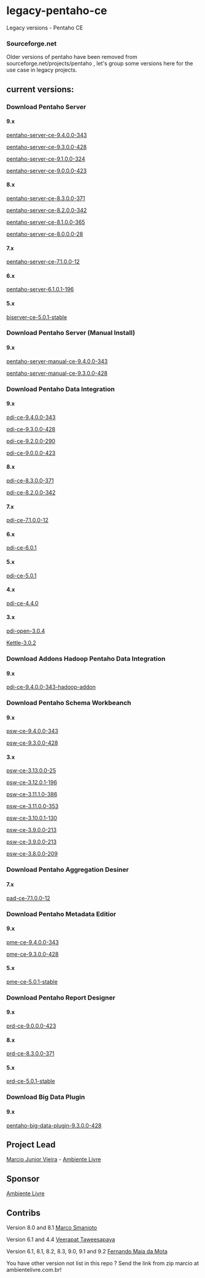 # legacy-pentaho-ce
Legacy versions - Pentaho CE

### Sourceforge.net 
Older versions of pentaho have been removed from sourceforge.net/projects/pentaho , let's group some versions here for the use case in legacy projects.

## current versions:

### Download Pentaho Server

#### 9.x
[pentaho-server-ce-9.4.0.0-343](https://github.com/ambientelivre/legacy-pentaho-ce/releases/download/pentaho-server-ce-9.4.0.0-343/pentaho-server-ce-9.4.0.0-343.zip) 

[pentaho-server-ce-9.3.0.0-428](https://github.com/ambientelivre/legacy-pentaho-ce/releases/download/pentaho-server-ce-9.3.0.0-428/pentaho-server-ce-9.3.0.0-428.zip) 

[pentaho-server-ce-9.1.0.0-324](https://github.com/ambientelivre/legacy-pentaho-ce/releases/download/pentaho-server-ce-9.1.0.0-324/pentaho-server-ce-9.1.0.0-324.zip) 

[pentaho-server-ce-9.0.0.0-423](https://github.com/ambientelivre/legacy-pentaho-ce/releases/download/pentaho-server-ce-9.0.0.0-423/pentaho-server-ce-9.0.0.0-423.zip) 

#### 8.x
[pentaho-server-ce-8.3.0.0-371](https://github.com/ambientelivre/legacy-pentaho-ce/releases/download/pentaho-server-ce-8.3.0.0-371/pentaho-server-ce-8.3.0.0-371.zip) 

[pentaho-server-ce-8.2.0.0-342](https://github.com/ambientelivre/legacy-pentaho-ce/releases/download/pentaho-server-ce-8.2.0.0-342/pentaho-server-ce-8.2.0.0-342.zip) 

[pentaho-server-ce-8.1.0.0-365](https://github.com/ambientelivre/legacy-pentaho-ce/releases/download/pentaho-server-ce-8.1.0.0-365/pentaho-server-ce-8.1.0.0-365.zip) 

[pentaho-server-ce-8.0.0.0-28](https://github.com/ambientelivre/legacy-pentaho-ce/releases/download/pentaho-server-ce-8.0.0.0-28/pentaho-server-ce-8.0.0.0-28.zip) 

#### 7.x 
[pentaho-server-ce-7.1.0.0-12](https://github.com/ambientelivre/legacy-pentaho-ce/releases/download/7.1.0.0-12/pentaho-server-ce-7.1.0.0-12.zip) 

#### 6.x 
[pentaho-server-6.1.0.1-196](https://github.com/ambientelivre/legacy-pentaho-ce/releases/download/pentaho-server-6.1.0.1-196/pentaho-server-6.1.0.1-196.zip) 

#### 5.x
[biserver-ce-5.0.1-stable](https://github.com/ambientelivre/legacy-pentaho-ce/releases/download/biserver-ce-5.0.1-stable/biserver-ce-5.0.1-stable.zip) 

### Download Pentaho Server (Manual Install)

#### 9.x
[pentaho-server-manual-ce-9.4.0.0-343](https://github.com/ambientelivre/legacy-pentaho-ce/releases/download/pentaho-server-manual-ce-9.4.0.0-343/pentaho-server-manual-ce-9.4.0.0-343.zip) 

[pentaho-server-manual-ce-9.3.0.0-428](https://github.com/ambientelivre/legacy-pentaho-ce/releases/download/pentaho-server-manual-ce-9.3.0.0-428/pentaho-server-manual-ce-9.3.0.0-428.zip) 


### Download Pentaho Data Integration
#### 9.x 
[pdi-ce-9.4.0.0-343](https://github.com/ambientelivre/legacy-pentaho-ce/releases/download/pdi-ce-9.4.0.0-343/pdi-ce-9.4.0.0-343.zip) 

[pdi-ce-9.3.0.0-428](https://github.com/ambientelivre/legacy-pentaho-ce/releases/download/pdi-ce-9.3.0.0-428/pdi-ce-9.3.0.0-428.zip) 

[pdi-ce-9.2.0.0-290](https://github.com/ambientelivre/legacy-pentaho-ce/releases/download/pdi-ce-9.2.0.0-290/pdi-ce-9.2.0.0-290.zip) 

[pdi-ce-9.0.0.0-423](https://github.com/ambientelivre/legacy-pentaho-ce/releases/download/pdi-ce-9.0.0.0-423/pdi-ce-9.0.0.0-423.zip) 


#### 8.x 

[pdi-ce-8.3.0.0-371](https://github.com/ambientelivre/legacy-pentaho-ce/releases/download/pdi-ce-8.3.0.0-371/pdi-ce-8.3.0.0-371.zip) 

[pdi-ce-8.2.0.0-342](https://github.com/ambientelivre/legacy-pentaho-ce/releases/download/pdi-ce-8.2.0.0-342/pdi-ce-8.2.0.0-342.zip) 

#### 7.x 
[pdi-ce-7.1.0.0-12](https://github.com/ambientelivre/legacy-pentaho-ce/releases/download/pdi-ce-7.1.0.0-12/pdi-ce-7.1.0.0-12.zip) 

#### 6.x
[pdi-ce-6.0.1](https://github.com/ambientelivre/legacy-pentaho-ce/releases/download/pdi-ce-6.0.1.0-386/pdi-ce-6.0.1.0-386.zip) 

#### 5.x
[pdi-ce-5.0.1](https://github.com/ambientelivre/legacy-pentaho-ce/releases/download/pdi-ce-5.0.1/pdi-ce-5.0.1-stable.zip) 

#### 4.x
[pdi-ce-4.4.0](https://github.com/ambientelivre/legacy-pentaho-ce/releases/download/pdi-ce-4.4.0/pdi-ce-4.4.0-stable.tar.gz) 

#### 3.x
[pdi-open-3.0.4](https://github.com/ambientelivre/legacy-pentaho-ce/releases/download/pdi-open-3.0.4/pdi-open-3.0.4.zip) 

[Kettle-3.0.2](https://github.com/ambientelivre/legacy-pentaho-ce/releases/download/Kettle-3.0.2/Kettle-3.0.2.zip) 

### Download Addons Hadoop Pentaho Data Integration
#### 9.x 
[pdi-ce-9.4.0.0-343-hadoop-addon](https://github.com/ambientelivre/legacy-pentaho-ce/releases/download/pdi-ce-9.4.0.0-343-hadoop-addon/pdi-ce-9.4.0.0-343-hadoop-addon.zip) 


### Download Pentaho Schema Workbeanch
#### 9.x
[psw-ce-9.4.0.0-343](https://github.com/ambientelivre/legacy-pentaho-ce/releases/download/psw-ce-9.4.0.0-343/psw-ce-9.4.0.0-343.zip)

[psw-ce-9.3.0.0-428](https://github.com/ambientelivre/legacy-pentaho-ce/releases/download/psw-ce-9.3.0.0-428/psw-ce-9.3.0.0-428.zip)

#### 3.x
[psw-ce-3.13.0.0-25](https://github.com/ambientelivre/legacy-pentaho-ce/releases/download/psw-ce-3.13.0.0-25/psw-ce-3.13.0.0-25.zip)

[psw-ce-3.12.0.1-196](https://github.com/ambientelivre/legacy-pentaho-ce/releases/download/psw-ce-3.12.0.1-196/psw-ce-3.12.0.1-196.zip)

[psw-ce-3.11.1.0-386](https://github.com/ambientelivre/legacy-pentaho-ce/releases/download/psw-ce-3.11.1/psw-ce-3.11.1.0-386.zip)

[psw-ce-3.11.0.0-353](https://github.com/ambientelivre/legacy-pentaho-ce/releases/download/psw-ce-3.11.0.0-353/psw-ce-3.11.0.0-353.zip)

[psw-ce-3.10.0.1-130](https://github.com/ambientelivre/legacy-pentaho-ce/releases/download/psw-ce-3.10.0.1-130/psw-ce-3.10.0.1-130.zip)

[psw-ce-3.9.0.0-213](https://github.com/ambientelivre/legacy-pentaho-ce/releases/download/psw-ce-3.9.0.0-213/psw-ce-3.9.0.0-213.zip)

[psw-ce-3.9.0.0-213](https://github.com/ambientelivre/legacy-pentaho-ce/releases/download/psw-ce-3.9.0.0-213/psw-ce-3.9.0.0-213.zip)

[psw-ce-3.8.0.0-209](https://github.com/ambientelivre/legacy-pentaho-ce/releases/download/psw-ce-3.8.0.0-209/psw-ce-3.8.0.0-209.zip)

### Download Pentaho Aggregation Desiner
#### 7.x
[pad-ce-7.1.0.0-12](https://github.com/ambientelivre/legacy-pentaho-ce/releases/download/pad-ce-7.1.0.0-12/pad-ce-7.1.0.0-12.zip)

### Download Pentaho Metadata Editior
#### 9.x
[pme-ce-9.4.0.0-343](https://github.com/ambientelivre/legacy-pentaho-ce/releases/download/pme-ce-9.4.0.0-343/pme-ce-9.4.0.0-343.zip)

[pme-ce-9.3.0.0-428](https://github.com/ambientelivre/legacy-pentaho-ce/releases/download/pme-ce-9.3.0.0-428/pme-ce-9.3.0.0-428.zip)

#### 5.x
[pme-ce-5.0.1-stable](https://github.com/ambientelivre/legacy-pentaho-ce/releases/download/pme-ce-5.0.1/pme-ce-5.0.1-stable.zip)

### Download Pentaho Report Designer
#### 9.x
[prd-ce-9.0.0.0-423](https://github.com/ambientelivre/legacy-pentaho-ce/releases/download/prd-ce-9.0.0.0-423/prd-ce-9.0.0.0-423.zip)

#### 8.x
[prd-ce-8.3.0.0-371](https://github.com/ambientelivre/legacy-pentaho-ce/releases/download/prd-ce-8.3.0.0-371/prd-ce-8.3.0.0-371.zip)

#### 5.x
[prd-ce-5.0.1-stable](https://github.com/ambientelivre/legacy-pentaho-ce/releases/download/prd-ce-5.0.1-stable/prd-ce-5.0.1-stable.zip)

### Download Big Data Plugin
#### 9.x
[pentaho-big-data-plugin-9.3.0.0-428](https://github.com/ambientelivre/legacy-pentaho-ce/releases/download/pentaho-big-data-plugin-9.3.0.0-428/pentaho-big-data-plugin-9.3.0.0-428.zip)

## Project Lead
[Marcio Junior Vieira](https://www.linkedin.com/in/mvieira1/) - [Ambiente Livre](https://www.ambientelivre.com.br)

## Sponsor
[Ambiente Livre](https://www.ambientelivre.com.br)

## Contribs
Version 8.0 and 8.1 [Marco Smanioto](https://github.com/masmanioto)

Version 6.1 and 4.4 [Veerapat Taweesapaya](https://www.linkedin.com/in/veerapat-taweesapaya-800244187)

Version 6.1, 8.1, 8.2, 8.3, 9.0, 9.1 and 9.2 [Fernando Maia da Mota](https://github.com/fernandommota)

You have other version not list in this repo ? Send the link from zip marcio at ambientelivre.com.br!

